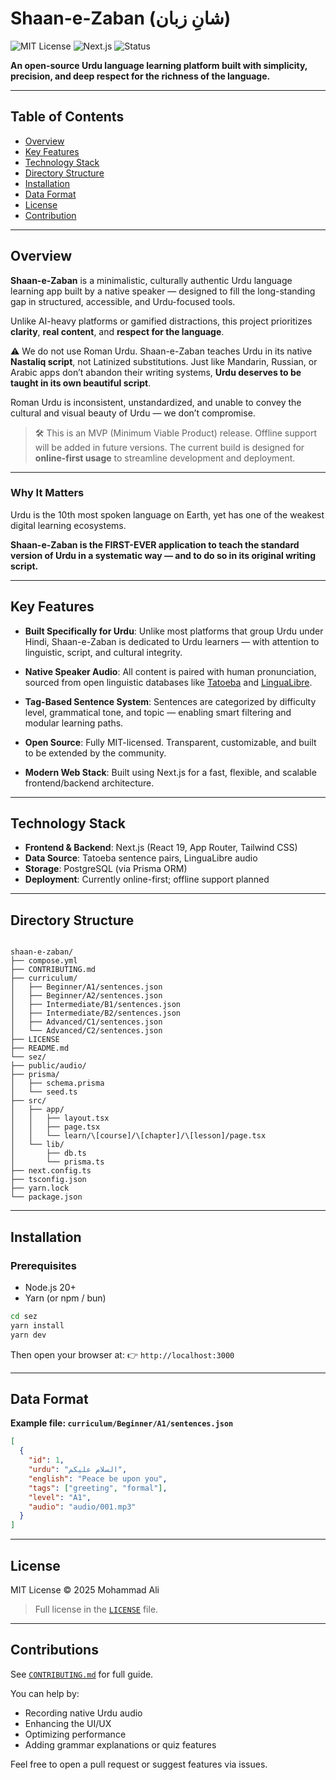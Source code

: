 # Shaan-e-Zaban (شانِ زبان)

![MIT License](https://img.shields.io/badge/license-MIT-green)
![Next.js](https://img.shields.io/badge/frontend-Next.js-blue)
![Status](https://img.shields.io/badge/status-MVP-lightgrey)

**An open-source Urdu language learning platform built with simplicity, precision, and deep respect for the richness of the language.**

---

## Table of Contents
- [Overview](#overview)
- [Key Features](#key-features)
- [Technology Stack](#technology-stack)
- [Directory Structure](#directory-structure)
- [Installation](#installation)
- [Data Format](#data-format)
- [License](#license)
- [Contribution](#contribution)

---

## Overview

**Shaan-e-Zaban** is a minimalistic, culturally authentic Urdu language learning app built by a native speaker — designed to fill the long-standing gap in structured, accessible, and Urdu-focused tools.

Unlike AI-heavy platforms or gamified distractions, this project prioritizes **clarity**, **real content**, and **respect for the language**.

⚠️ We do not use Roman Urdu. Shaan-e-Zaban teaches Urdu in its native **Nastaliq script**, not Latinized substitutions. Just like Mandarin, Russian, or Arabic apps don’t abandon their writing systems, **Urdu deserves to be taught in its own beautiful script**.

Roman Urdu is inconsistent, unstandardized, and unable to convey the cultural and visual beauty of Urdu — we don’t compromise.

> 🛠️ This is an MVP (Minimum Viable Product) release. Offline support will be added in future versions. The current build is designed for **online-first usage** to streamline development and deployment.

---

### Why It Matters

Urdu is the 10th most spoken language on Earth, yet has one of the weakest digital learning ecosystems.

**Shaan-e-Zaban is the FIRST-EVER application to teach the standard version of Urdu in a systematic way — and to do so in its original writing script.**

---

## Key Features

- **Built Specifically for Urdu**: Unlike most platforms that group Urdu under Hindi, Shaan-e-Zaban is dedicated to Urdu learners — with attention to linguistic, script, and cultural integrity.

- **Native Speaker Audio**: All content is paired with human pronunciation, sourced from open linguistic databases like [Tatoeba](https://tatoeba.org) and [LinguaLibre](https://lingualibre.org).

- **Tag-Based Sentence System**: Sentences are categorized by difficulty level, grammatical tone, and topic — enabling smart filtering and modular learning paths.

- **Open Source**: Fully MIT-licensed. Transparent, customizable, and built to be extended by the community.

- **Modern Web Stack**: Built using Next.js for a fast, flexible, and scalable frontend/backend architecture.

---

## Technology Stack

- **Frontend & Backend**: Next.js (React 19, App Router, Tailwind CSS)
- **Data Source**: Tatoeba sentence pairs, LinguaLibre audio
- **Storage**: PostgreSQL (via Prisma ORM)
- **Deployment**: Currently online-first; offline support planned

---

## Directory Structure

```

shaan-e-zaban/
├── compose.yml
├── CONTRIBUTING.md
├── curriculum/
│   ├── Beginner/A1/sentences.json
│   ├── Beginner/A2/sentences.json
│   ├── Intermediate/B1/sentences.json
│   ├── Intermediate/B2/sentences.json
│   ├── Advanced/C1/sentences.json
│   └── Advanced/C2/sentences.json
├── LICENSE
├── README.md
└── sez/
├── public/audio/
├── prisma/
│   ├── schema.prisma
│   └── seed.ts
├── src/
│   ├── app/
│   │   ├── layout.tsx
│   │   ├── page.tsx
│   │   └── learn/\[course]/\[chapter]/\[lesson]/page.tsx
│   └── lib/
│       ├── db.ts
│       └── prisma.ts
├── next.config.ts
├── tsconfig.json
├── yarn.lock
└── package.json

```

---

## Installation

### Prerequisites

- Node.js 20+
- Yarn (or npm / bun)

```bash
cd sez
yarn install
yarn dev
````

Then open your browser at:
👉 `http://localhost:3000`

---

## Data Format

**Example file: `curriculum/Beginner/A1/sentences.json`**

```json
[
  {
    "id": 1,
    "urdu": "السلام علیکم",
    "english": "Peace be upon you",
    "tags": ["greeting", "formal"],
    "level": "A1",
    "audio": "audio/001.mp3"
  }
]
```

---

## License

MIT License
© 2025 Mohammad Ali

> Full license in the [`LICENSE`](./LICENSE) file.

---

## Contributions

See [`CONTRIBUTING.md`](./CONTRIBUTING.md) for full guide.

You can help by:

* Recording native Urdu audio
* Enhancing the UI/UX
* Optimizing performance
* Adding grammar explanations or quiz features

Feel free to open a pull request or suggest features via issues.